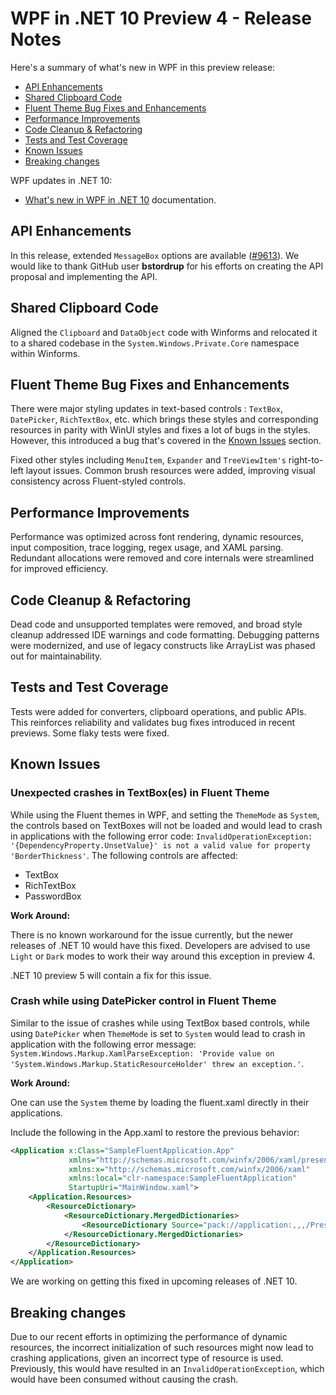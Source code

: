 # WPF in .NET 10 Preview 4 - Release Notes

Here's a summary of what's new in WPF in this preview release:

- [API Enhancements](#api-enhancements)
- [Shared Clipboard Code](#code-cleanup--refactoring)
- [Fluent Theme Bug Fixes and Enhancements](#fluent-theme-bug-fixes-and-enhancements)
- [Performance Improvements](#performance-improvements)
- [Code Cleanup & Refactoring](#code-cleanup--refactoring)
- [Tests and Test Coverage](#tests-and-test-coverage)
- [Known Issues](#known-issues)
- [Breaking changes](#breaking-changes)

WPF updates in .NET 10:

- [What's new in WPF in .NET 10](https://learn.microsoft.com/dotnet/desktop/wpf/whats-new/net100) documentation.

## API Enhancements

In this release, extended `MessageBox` options are available ([#9613](https://github.com/dotnet/wpf/issues/9613)). We would like to thank GitHub user **bstordrup** for his efforts on creating the API proposal and implementing the API.

## Shared Clipboard Code

Aligned the `Clipboard` and `DataObject` code with Winforms and relocated it to a shared codebase in the `System.Windows.Private.Core` namespace within Winforms.

## Fluent Theme Bug Fixes and Enhancements

There were major styling updates in text-based controls : `TextBox`, `DatePicker`, `RichTextBox`, etc. which brings these styles and corresponding resources in parity with WinUI styles and fixes a lot of bugs in the styles. However, this introduced a bug that's covered in the [Known Issues](#known-issues) section.

Fixed other styles including `MenuItem`, `Expander` and `TreeViewItem's` right-to-left layout issues. Common brush resources were added, improving visual consistency across Fluent-styled controls.

## Performance Improvements

Performance was optimized across font rendering, dynamic resources, input composition, trace logging, regex usage, and XAML parsing. Redundant allocations were removed and core internals were streamlined for improved efficiency.

## Code Cleanup & Refactoring

Dead code and unsupported templates were removed, and broad style cleanup addressed IDE warnings and code formatting. Debugging patterns were modernized, and use of legacy constructs like ArrayList was phased out for maintainability.

## Tests and Test Coverage

Tests were added for converters, clipboard operations, and public APIs. This reinforces reliability and validates bug fixes introduced in recent previews. Some flaky tests were fixed.

## Known Issues

### Unexpected crashes in TextBox(es) in Fluent Theme

While using the Fluent themes in WPF, and setting the `ThemeMode` as `System`, the controls based on TextBoxes will not be loaded and would lead to crash in applications with the following error code: `InvalidOperationException: '{DependencyProperty.UnsetValue}' is not a valid value for property 'BorderThickness'`. The following controls are affected:

- TextBox
- RichTextBox
- PasswordBox

**Work Around:**

There is no known workaround for the issue currently, but the newer releases of .NET 10 would have this fixed. Developers are advised to use `Light` or `Dark` modes to work their way around this exception in preview 4.

.NET 10 preview 5 will contain a fix for this issue.

### Crash while using DatePicker control in Fluent Theme

Similar to the issue of crashes while using TextBox based controls, while using `DatePicker` when `ThemeMode` is set to `System` would lead to crash in application with the following error message: `System.Windows.Markup.XamlParseException: 'Provide value on 'System.Windows.Markup.StaticResourceHolder' threw an exception.'`.

**Work Around:**

One can use the `System` theme by loading the fluent.xaml directly in their applications.

Include the following in the App.xaml to restore the previous behavior:

```xml
<Application x:Class="SampleFluentApplication.App"
             xmlns="http://schemas.microsoft.com/winfx/2006/xaml/presentation"
             xmlns:x="http://schemas.microsoft.com/winfx/2006/xaml"
             xmlns:local="clr-namespace:SampleFluentApplication"
             StartupUri="MainWindow.xaml">
    <Application.Resources>
        <ResourceDictionary>
            <ResourceDictionary.MergedDictionaries>
                <ResourceDictionary Source="pack://application:,,,/PresentationFramework.Fluent;component/Themes/Fluent.xaml" />
            </ResourceDictionary.MergedDictionaries>
        </ResourceDictionary>
    </Application.Resources>
</Application>
```

We are working on getting this fixed in upcoming releases of .NET 10.

## Breaking changes

Due to our recent efforts in optimizing the performance of dynamic resources, the incorrect initialization of such resources might now lead to crashing applications, given an incorrect type of resource is used. Previously, this would have resulted in an `InvalidOperationException`, which would have been consumed without causing the crash.
